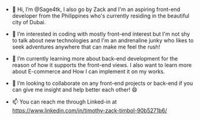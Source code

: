 - 👋 Hi, I’m @Sage4tk, I also go by Zack and I'm an aspiring front-end developer from the Philippines who's currently residing in the beautiful city of Dubai.

- 👀 I’m interested in coding with mostly front-end interest but I'm not shy to talk about new technologies 
and I'm an andrenaline junky who likes to seek adventures anywhere that can make me feel the rush!

- 🌱 I’m currently learning more about back-end development for the reason of how it supports the front-end views. I also want to learn more about E-commerce
and How I can implement it on my works.

- 💞️ I’m looking to collaborate on any front-end projects or back-end if you can give me insight and help better each other! 😄

- 📫 You can reach me through Linked-in at https://www.linkedin.com/in/timothy-zack-timbol-90b5271b6/

